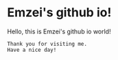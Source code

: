 Emzei's github io!
==================

Hello, this is Emzei's github io world!

    Thank you for visiting me.
    Have a nice day!

